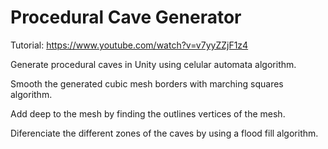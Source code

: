 # Procedural Cave Generator

Tutorial: https://www.youtube.com/watch?v=v7yyZZjF1z4

Generate procedural caves in Unity using celular automata algorithm.


Smooth the generated cubic mesh borders with marching squares algorithm.

Add deep to the mesh by finding the outlines vertices of the mesh.

Diferenciate the different zones of the caves by using a flood fill algorithm.

